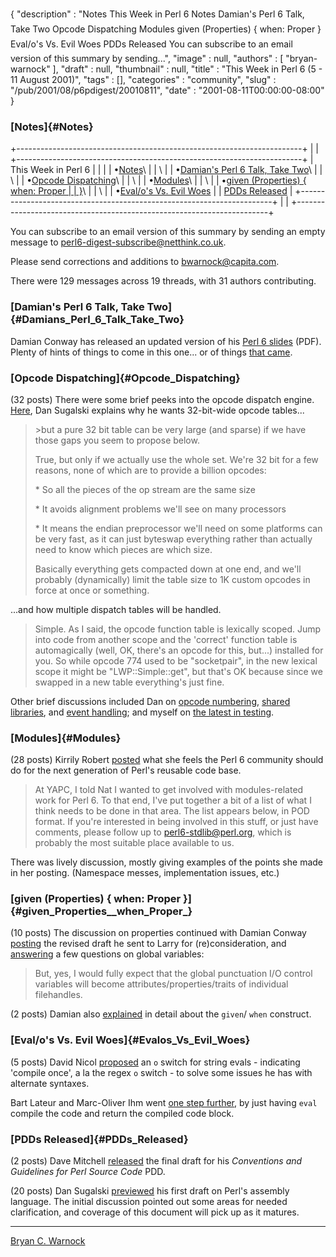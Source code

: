 {
   "description" : "Notes This Week in Perl 6 Notes Damian's Perl 6 Talk, Take Two Opcode Dispatching Modules given (Properties) { when: Proper } Eval/o's Vs. Evil Woes PDDs Released You can subscribe to an email version of this summary by sending...",
   "image" : null,
   "authors" : [
      "bryan-warnock"
   ],
   "draft" : null,
   "thumbnail" : null,
   "title" : "This Week in Perl 6 (5 - 11 August 2001)",
   "tags" : [],
   "categories" : "community",
   "slug" : "/pub/2001/08/p6pdigest/20010811",
   "date" : "2001-08-11T00:00:00-08:00"
}





### [Notes]{#Notes}

+-----------------------------------------------------------------------+
|                                                                       |
+-----------------------------------------------------------------------+
| This Week in Perl 6                                                   |
|                                                                       |
| •[Notes](#Notes)\                                                     |
| \                                                                     |
| •[Damian's Perl 6 Talk, Take Two](#Damians_Perl_6_Talk_Take_Two)\     |
| \                                                                     |
| •[Opcode Dispatching](#Opcode_Dispatching)\                           |
| \                                                                     |
| •[Modules](#Modules)\                                                 |
| \                                                                     |
| •[given (Properties) { when: Proper                                   |
| }](#given_Properties__when_Proper_)\                                  |
| \                                                                     |
| •[Eval/o's Vs. Evil Woes](#Evalos_Vs_Evil_Woes)                       |
| [PDDs Released](#PDDs_Released)                                       |
+-----------------------------------------------------------------------+
|                                                                       |
+-----------------------------------------------------------------------+

You can subscribe to an email version of this summary by sending an
empty message to <perl6-digest-subscribe@netthink.co.uk>.

Please send corrections and additions to <bwarnock@capita.com>.

There were 129 messages across 19 threads, with 31 authors contributing.

### [Damian's Perl 6 Talk, Take Two]{#Damians_Perl_6_Talk_Take_Two}

Damian Conway has released an updated version of his [Perl 6
slides](http://dev.perl.org/perl6/talks/Perl6-Notes-200108.v2.pdf)
(PDF). Plenty of hints of things to come in this one... or of things
[that
came](http://archive.develooper.com/perl6-language@perl.org/msg08023.html).

### [Opcode Dispatching]{#Opcode_Dispatching}

(32 posts) There were some brief peeks into the opcode dispatch engine.
[Here](http://archive.develooper.com/perl6-internals@perl.org/msg03391.html),
Dan Sugalski explains why he wants 32-bit-wide opcode tables...

> &gt;but a pure 32 bit table can be very large (and sparse) if we have
> those gaps you seem to propose below.
>
> True, but only if we actually use the whole set. We're 32 bit for a
> few reasons, none of which are to provide a billion opcodes:
>
> \* So all the pieces of the op stream are the same size
>
> \* It avoids alignment problems we'll see on many processors
>
> \* It means the endian preprocessor we'll need on some platforms can
> be very fast, as it can just byteswap everything rather than actually
> need to know which pieces are which size.
>
> Basically everything gets compacted down at one end, and we'll
> probably (dynamically) limit the table size to 1K custom opcodes in
> force at once or something.

...and how multiple dispatch tables will be handled.

> Simple. As I said, the opcode function table is lexically scoped. Jump
> into code from another scope and the 'correct' function table is
> automagically (well, OK, there's an opcode for this, but...) installed
> for you. So while opcode 774 used to be "socketpair", in the new
> lexical scope it might be "LWP::Simple::get", but that's OK because
> since we swapped in a new table everything's just fine.

Other brief discussions included Dan on [opcode
numbering](http://archive.develooper.com/perl6-internals@perl.org/msg03388.html),
[shared
libraries](http://archive.develooper.com/perl6-internals@perl.org/msg03394.html),
and [event
handling](http://archive.develooper.com/perl6-internals@perl.org/msg03401.html);
and myself on [the latest in
testing](http://archive.develooper.com/perl6-internals@perl.org/msg03415.html).

### [Modules]{#Modules}

(28 posts) Kirrily Robert
[posted](http://archive.develooper.com/perl6-stdlib@perl.org/msg00136.html)
what she feels the Perl 6 community should do for the next generation of
Perl's reusable code base.

> At YAPC, I told Nat I wanted to get involved with modules-related work
> for Perl 6. To that end, I've put together a bit of a list of what I
> think needs to be done in that area. The list appears below, in POD
> format. If you're interested in being involved in this stuff, or just
> have comments, please follow up to perl6-stdlib@perl.org, which is
> probably the most suitable place available to us.

There was lively discussion, mostly giving examples of the points she
made in her posting. (Namespace messes, implementation issues, etc.)

### [given (Properties) { when: Proper }]{#given_Properties__when_Proper_}

(10 posts) The discussion on properties continued with Damian Conway
[posting](http://archive.develooper.com/perl6-language@perl.org/msg08003.html)
the revised draft he sent to Larry for (re)consideration, and
[answering](http://archive.develooper.com/perl6-language@perl.org/msg08001.html)
a few questions on global variables:

> But, yes, I would fully expect that the global punctuation I/O control
> variables will become attributes/properties/traits of individual
> filehandles.

(2 posts) Damian also
[explained](http://archive.develooper.com/perl6-language@perl.org/msg08002.html)
in detail about the `given`/ `when` construct.

### [Eval/o's Vs. Evil Woes]{#Evalos_Vs_Evil_Woes}

(5 posts) David Nicol
[proposed](http://archive.develooper.com/perl6-language@perl.org/msg07996.html)
an `o` switch for string evals - indicating 'compile once', a la the
regex `o` switch - to solve some issues he has with alternate syntaxes.

Bart Lateur and Marc-Oliver Ihm went [one step
further](http://archive.develooper.com/perl6-language@perl.org/msg08012.html),
by just having `eval` compile the code and return the compiled code
block.

### [PDDs Released]{#PDDs_Released}

(2 posts) Dave Mitchell
[released](http://archive.develooper.com/perl6-internals@perl.org/msg03383.html)
the final draft for his *Conventions and Guidelines for Perl Source
Code* PDD.

(20 posts) Dan Sugalski
[previewed](http://archive.develooper.com/perl6-internals@perl.org/msg03396.html)
his first draft on Perl's assembly language. The initial discussion
pointed out some areas for needed clarification, and coverage of this
document will pick up as it matures.

------------------------------------------------------------------------

[Bryan C. Warnock](mailto:bwarnock@capita.com)


